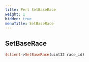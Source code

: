 ```yaml
---
title: Perl SetBaseRace
weight: 1
hidden: true
menuTitle: SetBaseRace
---
```

## SetBaseRace
```perl
$client->SetBaseRace(uint32 race_id)
```